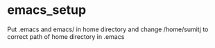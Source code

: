 # emacs_setup
Put .emacs and emacs/ in home directory and change /home/sumitj to correct path of home directory in .emacs
